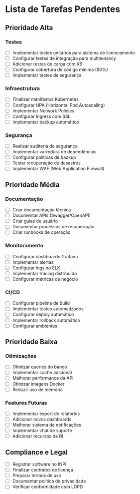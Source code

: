 # Lista de Tarefas Pendentes

## Prioridade Alta

### Testes
- [ ] Implementar testes unitários para sistema de licenciamento
- [ ] Configurar testes de integração para multitenancy
- [ ] Adicionar testes de carga com K6
- [ ] Configurar cobertura de código mínima (90%)
- [ ] Implementar testes de segurança

### Infraestrutura
- [ ] Finalizar manifestos Kubernetes
- [ ] Configurar HPA (Horizontal Pod Autoscaling)
- [ ] Implementar Network Policies
- [ ] Configurar Ingress com SSL
- [ ] Implementar backup automático

### Segurança
- [ ] Realizar auditoria de segurança
- [ ] Implementar varredura de dependências
- [ ] Configurar políticas de backup
- [ ] Testar recuperação de desastres
- [ ] Implementar WAF (Web Application Firewall)

## Prioridade Média

### Documentação
- [ ] Criar documentação técnica
- [ ] Documentar APIs (Swagger/OpenAPI)
- [ ] Criar guias de usuário
- [ ] Documentar processos de recuperação
- [ ] Criar runbooks de operação

### Monitoramento
- [ ] Configurar dashboards Grafana
- [ ] Implementar alertas
- [ ] Configurar logs no ELK
- [ ] Implementar tracing distribuído
- [ ] Configurar métricas de negócio

### CI/CD
- [ ] Configurar pipeline de build
- [ ] Implementar testes automatizados
- [ ] Configurar deploy automático
- [ ] Implementar rollback automático
- [ ] Configurar ambientes

## Prioridade Baixa

### Otimizações
- [ ] Otimizar queries do banco
- [ ] Implementar cache adicional
- [ ] Melhorar performance da API
- [ ] Otimizar imagens Docker
- [ ] Reduzir uso de memória

### Features Futuras
- [ ] Implementar export de relatórios
- [ ] Adicionar novos dashboards
- [ ] Melhorar sistema de notificações
- [ ] Implementar chat de suporte
- [ ] Adicionar recursos de BI

## Compliance e Legal
- [ ] Registrar software no INPI
- [ ] Finalizar contratos de licença
- [ ] Preparar termos de uso
- [ ] Documentar política de privacidade
- [ ] Verificar conformidade com LGPD
